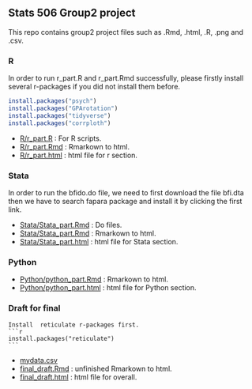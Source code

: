 ## Stats 506 Group2 project

This repo contains group2 project files such as .Rmd, .html, .R, .png and .csv.

### R
In order to run r_part.R and r_part.Rmd successfully, please firstly install several r-packages if you did not install them before.

```r
install.packages("psych")
install.packages("GPArotation")
install.packages("tidyverse")
install.packages("corrploth")
```
  - [R/r_part.R](./R/r_part.R) : For R scripts.
  - [R/r_part.Rmd](./R/r_part.Rmd) : Rmarkown to html.
  - [R/r_part.html](./R/r_part.html) : html file for r section.

### Stata
  In order to run the bfido.do file, we need to first download the file bfi.dta then we have to search fapara package and install it by clicking the first link.
  - [Stata/Stata_part.Rmd](./Stata/Stata_part.do) : Do files.
  - [Stata/Stata_part.Rmd](./Stata/Stata_part.Rmd) : Rmarkown to html.
  - [Stata/Stata_part.html](./Stata/Stata_part.html) : html file for Stata section.


### Python
 
  - [Python/python_part.Rmd](./Python/python_part.Rmd) : Rmarkown to html.
  - [Python/python_part.html](./Python/python_part.html) : html file for Python section.


### Draft for final
    Install  reticulate r-packages first.
	```r
	install.packages("reticulate")
	```
  - [mydata.csv](./mydata.csv) 
  - [final_draft.Rmd](./final_draft.Rmd) : unfinished Rmarkown to html.
  - [final_draft.html](./final_draft..html) : html file for overall.
